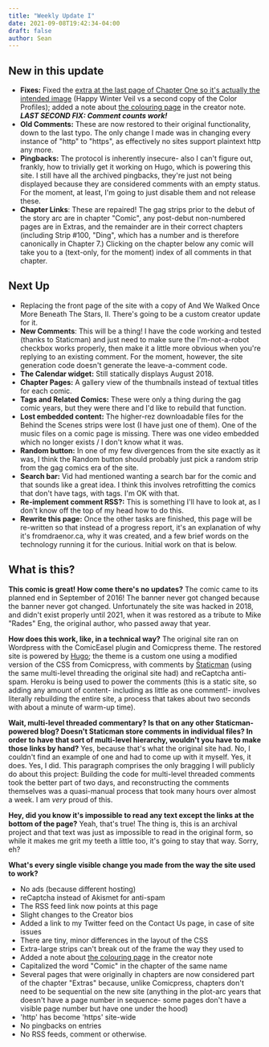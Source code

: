 ```yaml
---
title: "Weekly Update I"
date: 2021-09-08T19:42:34-04:00
draft: false
author: Sean
---
```


## New in this update 

- **Fixes:** Fixed the [extra at the last page of Chapter One so it's actually the intended image](/comic/bonus-happy-winter-veil) (Happy Winter Veil vs a second copy of the Color Profiles); added a note about [the colouring page](/comic/colouring-page) in the creator note. ***LAST SECOND FIX: Comment counts work!***
- **Old Comments:** These are now restored to their original functionality, down to the last typo. The only change I made was in changing every instance of "http" to "https", as effectively no sites support plaintext http any more.
- **Pingbacks:** The protocol is inherently insecure- also I can't figure out, frankly, how to trivially get it working on Hugo, which is powering this site. I still have all the archived pingbacks, they're just not being displayed because they are considered comments with an empty status. For the moment, at least, I'm going to just disable them and not release these.
- **Chapter Links**: These are repaired! The gag strips prior to the debut of the story arc are in chapter "Comic", any post-debut non-numbered pages are in Extras, and the remainder are in their correct chapters (including Strip #100, "Ding", which has a number and is therefore canonically in Chapter 7.) Clicking on the chapter below any comic will take you to a (text-only, for the moment) index of all comments in that chapter.

## Next Up

- Replacing the front page of the site with a copy of And We Walked Once More Beneath The Stars, II. There's going to be a custom creator update for it.
- **New Comments**: This will be a thing! I have the code working and tested (thanks to Staticman) and just need to make sure the I'm-not-a-robot checkbox works properly, then make it a little more obvious when you're replying to an existing comment. For the moment, however, the site generation code doesn't generate the leave-a-comment code.
- **The Calendar widget:** Still statically displays August 2018. 
- **Chapter Pages:** A gallery view of the thumbnails instead of textual titles for each comic.
- **Tags and Related Comics:** These were only a thing during the gag comic years, but they were there and I'd like to rebuild that function.
- **Lost embedded content:** The higher-rez downloadable files for the Behind the Scenes strips were lost (I have just one of them). One of the music files on a comic page is missing. There was one video embedded which no longer exists / I don't know what it was.
- **Random button:** In one of my few divergences from the site exactly as it was, I think the Random button should probably just pick a random strip from the gag comics era of the site.
- **Search bar:** Vid had mentioned wanting a search bar for the comic and that sounds like a great idea. I think this involves retrofitting the comics that don't have tags, with tags. I'm OK with that.
- **Re-implement comment RSS?:** This is something I'll have to look at, as I don't know off the top of my head how to do this.
- **Rewrite this page:** Once the other tasks are finished, this page will be re-written so that instead of a progress report, it's an explanation of why it's fromdraenor.ca, why it was created, and a few brief words on the technology running it for the curious. Initial work on that is below.


## What is this?

**This comic is great! How come there's no updates?**
The comic came to its planned end in September of 2016! The banner never got changed because the banner never got changed. Unfortunately the site was hacked in 2018, and didn't exist properly until 2021, when it was restored as a tribute to Mike "Rades" Eng, the original author, who passed away that year. 

**How does this work, like, in a technical way?**
The original site ran on Wordpress with the ComicEasel plugin and Comicpress theme. The restored site is powered by [Hugo](https://gohugo.io); the theme is a custom one using a modified version of the CSS from Comicpress, with comments by [Staticman](https://staticman.net) (using the same multi-level threading the original site had) and reCaptcha anti-spam. Heroku is being used to power the comments (this is a static site, so adding any amount of content- including as little as one comment!- involves literally rebuilding the entire site, a process that takes about two seconds with about a minute of warm-up time).

**Wait, multi-level threaded commentary? Is that on any other Staticman-powered blog? Doesn't Staticman store comments in individual files? In order to have that sort of multi-level hierarchy, wouldn't you have to make those links by hand?**
Yes, because that's what the original site had. No, I couldn't find an example of one and had to come up with it myself. Yes, it does. Yes, I did. This paragraph comprises the only bragging I will publicly do about this project: Building the code for multi-level threaded comments took the better part of two days, and reconstructing the comments themselves was a quasi-manual process that took many hours over almost a week. I am *very* proud of this.

**Hey, did you know it's impossible to read any text except the links at the bottom of the page?**
Yeah, that's true! The thing is, this is an archival project and that text was just as impossible to read in the original form, so while it makes me grit my teeth a little too, it's going to stay that way. Sorry, eh?

**What's every single visible change you made from the way the site used to work?** 
- No ads (because different hosting)
- reCaptcha instead of Akismet for anti-spam
- The RSS feed link now points at this page
- Slight changes to the Creator bios
- Added a link to my Twitter feed on the Contact Us page, in case of site issues
- There are tiny, minor differences in the layout of the CSS
- Extra-large strips can't break out of the frame the way they used to
- Added a note about [the colouring page](/comic/colouring-page) in the creator note
- Capitalized the word "Comic" in the chapter of the same name
- Several pages that were originally in chapters are now considered part of the chapter "Extras" because, unlike Comicpress, chapters don't need to be sequential on the new site (anything in the plot-arc years that doesn't have a page number in sequence- some pages don't have a visible page number but have one under the hood)
- 'http' has become 'https' site-wide
- No pingbacks on entries
- No RSS feeds, comment or otherwise.
